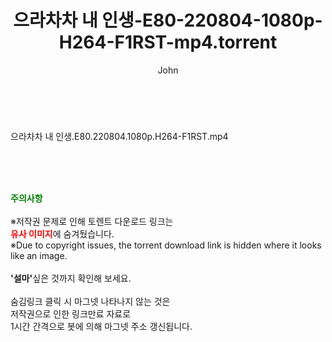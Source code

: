 ﻿---
layout: post
title:  "으라차차 내 인생-E80-220804-1080p-H264-F1RST-mp4.torrent"
author: John
categories: [ 드라마 ]
tags: [  ]
image:  
description: "으라차차 내 인생-E80-220804-1080p-H264-F1RST-mp4 torrent 정보 공유"
toc: true
toc_sticky: true
---

<br>
<div class="view-img">
<a class="view_image" href="https://torrentmobile60.com/bbs/view_image.php?fn=%2Fdata%2Ffile%2Fdrama%2F3735182707_YpUMGyCD_c80c9d7580c9b9c4a0e7490f540400556dad366c.jpg" target="_blank"><img alt="" class="img-tag" content="https://torrentmobile60.com/data/file/drama/3735182707_YpUMGyCD_c80c9d7580c9b9c4a0e7490f540400556dad366c.jpg" itemprop="image" src="https://torrentmobile60.com/data/file/drama/thumb-3735182707_YpUMGyCD_c80c9d7580c9b9c4a0e7490f540400556dad366c_835x2212.jpg"/></a></div><div class="view-content" itemprop="description">
<p>으라차차 내 인생.E80.220804.1080p.H264-F1RST.mp4<br/></p> </div>
    
<br><br><br>
<p data-ke-size="size16"><b><span style="color: green;">주의사항</span></b><br /><br />※저작권 문제로 인해 토렌트 다운로드 링크는<br /><b><span style="color: red;">유사 이미지</span></b>에 숨겨뒀습니다.<br />※Due to copyright issues, the torrent download link is hidden where it looks like an image.<br /><br /><b>'설마'</b>싶은 것까지 확인해 보세요.<br /><br />숨김링크 클릭 시 마그넷 나타나지 않는 것은<br />저작권으로 인한 링크만료 자료로<br />1시간 간격으로 봇에 의해 마그넷 주소 갱신됩니다.</p>
